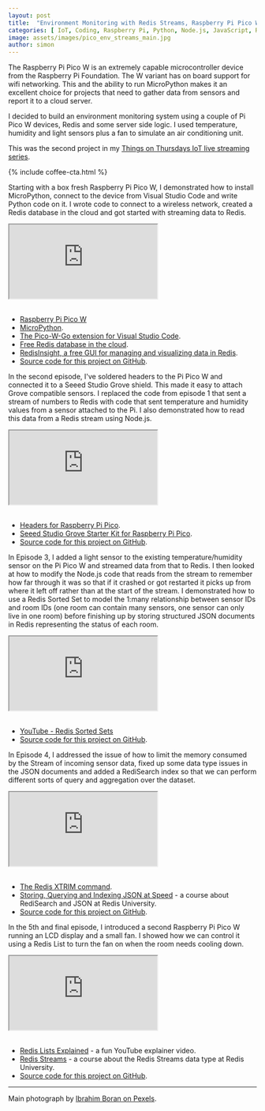 ```yaml
---
layout: post
title:  "Environment Monitoring with Redis Streams, Raspberry Pi Pico W and MicroPython"
categories: [ IoT, Coding, Raspberry Pi, Python, Node.js, JavaScript, Redis ]
image: assets/images/pico_env_streams_main.jpg
author: simon
---
```

The Raspberry Pi Pico W is an extremely capable microcontroller device from the Raspberry Pi Foundation.  The W variant has on board support for wifi networking.  This and the ability to run MicroPython makes it an excellent choice for projects that need to gather data from sensors and report it to a cloud server.

I decided to build an environment monitoring system using a couple of Pi Pico W devices, Redis and some server side logic.  I used temperature, humidity and light sensors plus a fan to simulate an air conditioning unit.

This was the second project in my [Things on Thursdays IoT live streaming series](/things-on-thursdays-livestreams/).  

{% include coffee-cta.html %}

Starting with a box fresh Raspberry Pi Pico W, I demonstrated how to install MicroPython, connect to the device from Visual Studio Code and write Python code on it.  I wrote code to connect to a wireless network, created a Redis database in the cloud and got started with streaming data to Redis.

<div class="embed-responsive embed-responsive-16by9">
  <iframe class="embed-responsive-item" src="https://www.youtube.com/embed/8Q3jK5CAfNQ?start=25" allowfullscreen></iframe>
</div><br/>

* [Raspberry Pi Pico W](https://www.raspberrypi.com/documentation/microcontrollers/raspberry-pi-pico.html)
* [MicroPython](https://micropython.org/).
* [The Pico-W-Go extension for Visual Studio Code](https://marketplace.visualstudio.com/items?itemName=paulober.pico-w-go).
* [Free Redis database in the cloud](https://redis.com/try-free/).
* [RedisInsight, a free GUI for managing and visualizing data in Redis](https://redis.com/redis-enterprise/redis-insight/).
* [Source code for this project on GitHub](https://github.com/simonprickett/raspberry-pi-pico-redis).

In the second episode, I've soldered headers to the Pi Pico W and connected it to a Seeed Studio Grove shield.  This made it easy to attach Grove compatible sensors.  I replaced the code from episode 1 that sent a stream of numbers to Redis with code that sent temperature and humidity values from a sensor attached to the Pi.  I also demonstrated how to read this data from a Redis stream using Node.js.

<div class="embed-responsive embed-responsive-16by9">
  <iframe class="embed-responsive-item" src="https://www.youtube.com/embed/TQlsvxD6zRM?start=25" allowfullscreen></iframe>
</div><br/>

* [Headers for Raspberry Pi Pico](https://shop.pimoroni.com/products/pico-header-pack?variant=32374935715923).
* [Seeed Studio Grove Starter Kit for Raspberry Pi Pico](https://www.seeedstudio.com/Grove-Starter-Kit-for-Raspberry-Pi-Pico-p-4851.html).
* [Source code for this project on GitHub](https://github.com/simonprickett/raspberry-pi-pico-redis).

In Episode 3, I added a light sensor to the existing temperature/humidity sensor on the Pi Pico W and streamed data from that to Redis.  I then looked at how to modify the Node.js code that reads from the stream to remember how far through it was so that if it crashed or got restarted it picks up from where it left off rather than at the start of the stream.  I demonstrated how to use a Redis Sorted Set to model the 1:many relationship between sensor IDs and room IDs (one room can contain many sensors, one sensor can only live in one room) before finishing up by storing structured JSON documents in Redis representing the status of each room.

<div class="embed-responsive embed-responsive-16by9">
  <iframe class="embed-responsive-item" src="https://www.youtube.com/embed/0vw_vhouca8?start=15" allowfullscreen></iframe>
</div><br/>

* [YouTube - Redis Sorted Sets](https://www.youtube.com/watch?v=MUKlxdBQZ7g)
* [Source code for this project on GitHub](https://github.com/simonprickett/raspberry-pi-pico-redis).

In Episode 4, I addressed the issue of how to limit the memory consumed by the Stream of incoming sensor data, fixed up some data type issues in the JSON documents and added a RediSearch index so that we can perform different sorts of query and aggregation over the dataset.

<div class="embed-responsive embed-responsive-16by9">
  <iframe class="embed-responsive-item" src="https://www.youtube.com/embed/MuaJzyUHmx0?start=20" allowfullscreen></iframe>
</div><br/>

* [The Redis XTRIM command](https://redis.io/commands/xtrim/).
* [Storing, Querying and Indexing JSON at Speed](https://university.redis.com/courses/ru204/) - a course about RediSearch and JSON at Redis University.
* [Source code for this project on GitHub](https://github.com/simonprickett/raspberry-pi-pico-redis).

In the 5th and final episode, I introduced a second Raspberry Pi Pico W running an LCD display and a small fan.  I showed how we can control it using a Redis List to turn the fan on when the room needs cooling down.

<div class="embed-responsive embed-responsive-16by9">
  <iframe class="embed-responsive-item" src="https://www.youtube.com/embed/ypQ4bjiKeRo?start=24" allowfullscreen></iframe>
</div><br/>

* [Redis Lists Explained](https://www.youtube.com/watch?v=PB5SeOkkxQc) - a fun YouTube explainer video.
* [Redis Streams](https://university.redis.com/course/ru202) - a course about the Redis Streams data type at Redis University.
* [Source code for this project on GitHub](https://github.com/simonprickett/raspberry-pi-pico-redis).

--- 
Main photograph by [Ibrahim Boran on Pexels](https://www.pexels.com/photo/close-up-photo-of-control-panel-3582392/).
